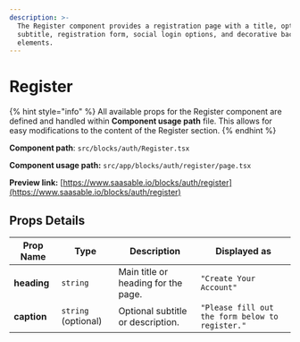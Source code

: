 ```yaml
---
description: >-
  The Register component provides a registration page with a title, optional
  subtitle, registration form, social login options, and decorative background
  elements.
---
```


# Register

{% hint style="info" %}
All available props for the Register component are defined and handled within **Component usage path** file. This allows for easy modifications to the content of the Register section.
{% endhint %}

**Component path**: `src/blocks/auth/Register.tsx`

**Component usage path:**  `src/app/blocks/auth/register/page.tsx`

**Preview link:** [https://www.saasable.io/blocks/auth/register](https://www.saasable.io/blocks/auth/register)

## Props Details

| Prop Name   | Type                | Description                         | Displayed as                                    |
| ----------- | ------------------- | ----------------------------------- | ----------------------------------------------- |
| **heading** | `string`            | Main title or heading for the page. | `"Create Your Account"`                         |
| **caption** | `string` (optional) | Optional subtitle or description.   | `"Please fill out the form below to register."` |
